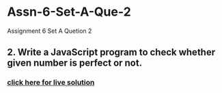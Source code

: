 # Assn-6-Set-A-Que-2
Assignment 6 Set A Quetion 2
## 2. Write a JavaScript program to check whether given number is perfect or not.
### [click here for live solution](https://sandesh-at-git.github.io/Web-tech-Assn-6-Set-A-Que-2/)
